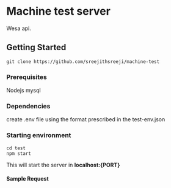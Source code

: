 # Machine test server
Wesa api.
## Getting Started
    git clone https://github.com/sreejithsreeji/machine-test
### Prerequisites
Nodejs
mysql
### Dependencies
create .env file using the format prescribed in the test-env.json	
		
### Starting environment
    cd test
    npm start
This will start the server in **localhost:{PORT}**
#### Sample Request


